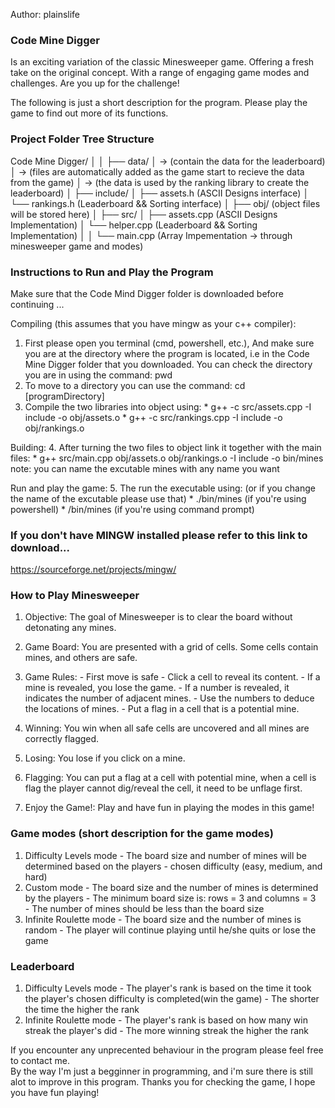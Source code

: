 Author: plainslife

### Code Mine Digger 
Is an exciting variation of the classic Minesweeper game.
Offering a fresh take on the original concept. 
With a range of engaging game modes and challenges.
Are you up for the challenge!

The following is just a short description for the program. 
Please play the game to find out more of its functions.

### Project Folder Tree Structure

Code Mine Digger/
│
│
├── data/ 
│     -> (contain the data for the leaderboard)
│     -> (files are automatically added as the game start to recieve the data from the game) 
│     -> (the data is used by the ranking library to create the leaderboard)
│
├── include/
│   ├── assets.h      (ASCII Designs interface) 
│   └── rankings.h    (Leaderboard && Sorting interface)
│
├── obj/              (object files will be stored here)
│
├── src/
│   ├── assets.cpp    (ASCII Designs Implementation)
│   └── helper.cpp    (Leaderboard && Sorting Implementation)
│
│
└── main.cpp (Array Impementation -> through minesweeper game and modes)


### Instructions to Run and Play the Program

Make sure that the Code Mind Digger folder is downloaded before continuing ...

Compiling (this assumes that you have mingw as your c++ compiler):
1. First please open you terminal (cmd, powershell, etc.), 
   And make sure you are at the directory where the program is located, 
   i.e in the Code Mine Digger folder that you downloaded. 
   You can check the directory you are in using the command: pwd
2. To move to a directory you can use the command: cd [programDirectory]
3. Compile the two libraries into object using:
       * g++ -c src/assets.cpp -I include -o obj/assets.o
       * g++ -c src/rankings.cpp -I include -o obj/rankings.o

Building:
4. After turning the two files to object link it together with the main files:
       * g++ src/main.cpp obj/assets.o obj/rankings.o -I include -o bin/mines
       note: you can name the excutable mines with any name you want      

Run and play the game:
5. The run the executable using: (or if you change the name of the excutable please use that) 
       * ./bin/mines (if you're using powershell)
       * /bin/mines (if you're using command prompt)

### If you don't have MINGW installed please refer to this link to download...
https://sourceforge.net/projects/mingw/

### How to Play Minesweeper

1. Objective: The goal of Minesweeper is to clear the board without detonating any mines.
2. Game Board: You are presented with a grid of cells. Some cells contain mines, and others are safe.
3. Game Rules:
       - First move is safe
       - Click a cell to reveal its content.
       - If a mine is revealed, you lose the game.
       - If a number is revealed, it indicates the number of adjacent mines.
       - Use the numbers to deduce the locations of mines.
       - Put a flag in a cell that is a potential mine.

4. Winning: You win when all safe cells are uncovered and all mines are correctly flagged.
5. Losing: You lose if you click on a mine.
7. Flagging: You can put a flag at a cell with potential mine, 
             when a cell is flag the player cannot dig/reveal the cell,
             it need to be unflage first.
8. Enjoy the Game!: Play and have fun in playing the modes in this game!


### Game modes (short description for the game modes)
1. Difficulty Levels mode 
       - The board size and number of mines will be determined based on the players
       - chosen difficulty (easy, medium, and hard)
2. Custom mode 
       - The board size and the number of mines is determined by the players
       - The minimum board size is: rows = 3 and columns = 3  
       - The number of mines should be less than the board size
3. Infinite Roulette mode 
       - The board size and the number of mines is random
       - The player will continue playing until he/she quits or lose the game
       
### Leaderboard
1. Difficulty Levels mode
       - The player's rank is based on the time it took the player's chosen difficulty is completed(win the game)
       - The shorter the time the higher the rank
2. Infinite Roulette mode
       - The player's rank is based on how many win streak the player's did
       - The more winning streak the higher the rank

If you encounter any unprecented behaviour in the program please feel free to contact me.  
By the way I'm just a begginner in programming, and i'm sure there is still alot to improve in this program.
Thanks you for checking the game, I hope you have fun playing!
